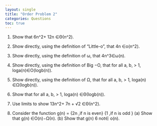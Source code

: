 ```yaml
---
layout: single
title: "Order Problem 2"
categories: Questions
toc: true
---
```




1. Show that 6n^2+ 12n ∈Θ(n^2).

2. Show directly, using the definition of “Little-o”, that 4n ∈o(n^2).

3. Show directly, using the definition of ω, that 4n^3∈ω(n).

4. Show directly, using the definition of Big −O, that for all a, b, > 1, loga(n)∈O(logb(n)).

5. Show directly, using the definition of Ω, that for all a, b, > 1, loga(n) ∈Ω(logb(n)).

6. Show that for all a, b, > 1, loga(n) ∈Θ(logb(n)).

7. Use limits to show 13n^2+ 7n + √2 ∈Θ(n^2).

8. Consider the function
g(n) =
{2n ,if n is even}
{1 ,if n is odd }
(a) Show that g(n) ∈O(n)−Ω(n).
(b) Show that g(n) 6 not∈ o(n).